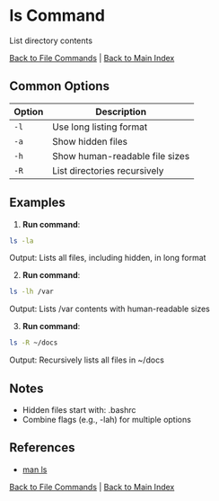 # ls Command

List directory contents

[Back to File Commands](./index.md) | [Back to Main Index](../../README.md)

## Common Options

| Option | Description |
|--------|-------------|
| `-l` | Use long listing format |
| `-a` | Show hidden files |
| `-h` | Show human-readable file sizes |
| `-R` | List directories recursively |

## Examples
1. **Run command**:
```bash
ls -la
```
Output: Lists all files, including hidden, in long format

2. **Run command**:
```bash
ls -lh /var
```
Output: Lists /var contents with human-readable sizes

3. **Run command**:
```bash
ls -R ~/docs
```
Output: Recursively lists all files in ~/docs


## Notes
- Hidden files start with: .bashrc
- Combine flags (e.g., -lah) for multiple options

## References
- [man ls](https://man7.org/linux/man-pages/man1/ls.1.html)

[Back to File Commands](../index.md) | [Back to Main Index](../../README.md)
